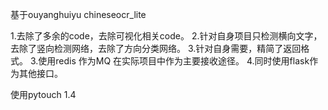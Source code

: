 基于ouyanghuiyu chineseocr_lite

1.去除了多余的code，去除可视化相关code。
2.针对自身项目只检测横向文字，去除了竖向检测网络，去除了方向分类网络。
3.针对自身需要，精简了返回格式。
3.使用redis 作为MQ 在实际项目中作为主要接收途径。
4.同时使用flask作为其他接口。

使用pytouch 1.4


